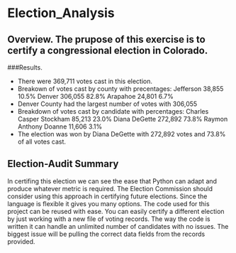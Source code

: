 # Election_Analysis
## Overview. The prupose of this exercise is to certify a congressional election in Colorado.

###Results.
 * There were 369,711 votes cast in this election.
 * Breakown of votes cast by county with precentages:
      Jefferson 38,855 10.5%
      Denver 306,055 82.8%
      Arapahoe 24,801 6.7%
 * Denver County had the largest number of votes with 306,055
 * Breakdown of votes cast by candidate with percentages:
      Charles Casper Stockham 85,213 23.0%
      Diana DeGette 272,892 73.8%
      Raymon Anthony Doanne 11,606 3.1%
 * The election was won by Diana DeGette with 272,892 votes and 73.8% of all votes cast.
## Election-Audit Summary
  In certifing this election we can see the ease that Python can adapt and produce whatever metric is required. The Election Commission should consider using this
  approach in certifying future elections. Since the language is flexible it gives you many options. The code used for this project can be reused with ease. You can   easily certify a different election by just working with a new file of voting records. The way the code is written it can handle an unlimited number of candidates   with no issues. The biggest issue will be pulling the correct data fields from the records provided.
